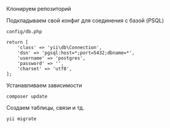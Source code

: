 Клонируем репозиторий

Подкладываем свой конфиг для соединения с базой (PSQL)   
~~~
config/db.php  

return [
    'class' => 'yii\db\Connection',
    'dsn' => 'pgsql:host=*;port=5432;dbname=*',
    'username' => 'postgres',
    'password' => '',
    'charset' => 'utf8',
];
~~~

Устанавливаем зависимости

~~~
composer update
~~~

Создаем таблицы, связи и тд.
~~~
yii migrate
~~~
